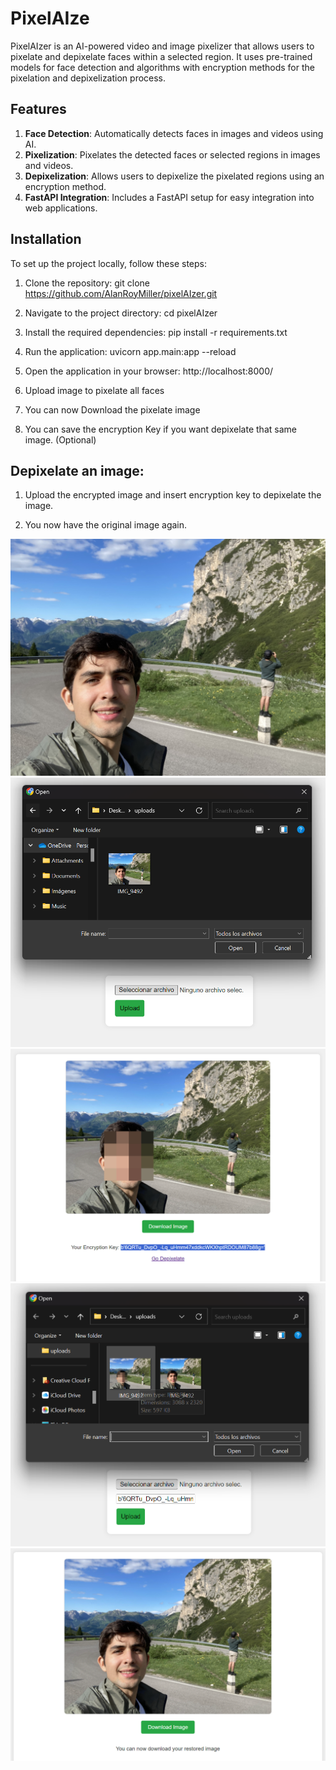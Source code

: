 # PixelAIze

PixelAIzer is an AI-powered video and image pixelizer that allows users to pixelate and depixelate faces within a selected region. It uses pre-trained models for face detection and algorithms with encryption methods for the pixelation and depixelization process.

## Features

1. **Face Detection**: Automatically detects faces in images and videos using AI.
2. **Pixelization**: Pixelates the detected faces or selected regions in images and videos.
3. **Depixelization**: Allows users to depixelize the pixelated regions using an encryption method.
4. **FastAPI Integration**: Includes a FastAPI setup for easy integration into web applications.

## Installation

To set up the project locally, follow these steps:

1. Clone the repository:
git clone https://github.com/AlanRoyMiller/pixelAIzer.git

2. Navigate to the project directory:
cd pixelAIzer

3. Install the required dependencies:
pip install -r requirements.txt

4. Run the application:
uvicorn app.main:app --reload

5. Open the application in your browser:
http://localhost:8000/

6. Upload image to pixelate all faces

7. You can now Download the pixelate image 

8. You can save the encryption Key if you want depixelate that same image. (Optional)

## Depixelate an image:

1. Upload the encrypted image and insert encryption key to depixelate the image.

2. You now have the original image again.


![Alt Text](Original_image.JPG)
![Alt Text](upload_original.png)
![Alt Text](download_pixelated.png)
![Alt Text](upload_pixelated.png)
![Alt Text](download_restored.png)
